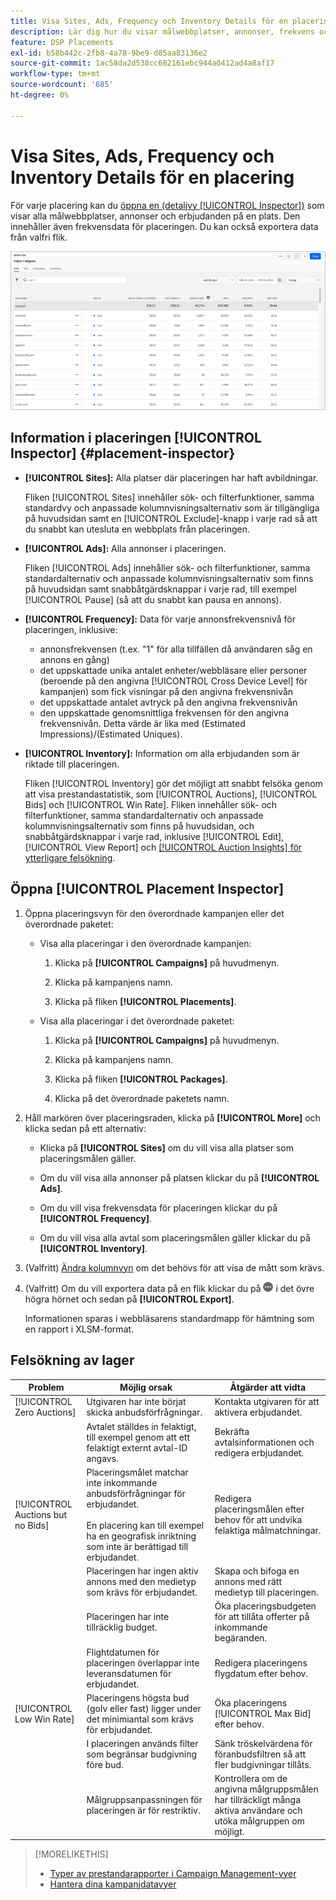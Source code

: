 ```yaml
---
title: Visa Sites, Ads, Frequency och Inventory Details för en placering
description: Lär dig hur du visar målwebbplatser, annonser, frekvens och inventeringsdata för en placering.
feature: DSP Placements
exl-id: b58b442c-2fb8-4a78-9be9-d85aa83136e2
source-git-commit: 1ac58da2d538cc682161ebc944a0412ad4a8af17
workflow-type: tm+mt
source-wordcount: '685'
ht-degree: 0%

---
```


# Visa Sites, Ads, Frequency och Inventory Details för en placering

För varje placering kan du [öppna en (detaljvy [!UICONTROL Inspector])](placement-details-view.md) som visar alla målwebbplatser, annonser och erbjudanden på en plats. Den innehåller även frekvensdata för placeringen. Du kan också exportera data från valfri flik.

![placeringsinspektör](/help/dsp/assets/placement-inspector.png)

## Information i placeringen [!UICONTROL Inspector] {#placement-inspector}

* **[!UICONTROL Sites]:** Alla platser där placeringen har haft avbildningar.

  Fliken [!UICONTROL Sites] innehåller sök- och filterfunktioner, samma standardvy och anpassade kolumnvisningsalternativ som är tillgängliga på huvudsidan samt en [!UICONTROL Exclude]-knapp i varje rad så att du snabbt kan utesluta en webbplats från placeringen.

* **[!UICONTROL Ads]:** Alla annonser i placeringen.

  Fliken [!UICONTROL Ads] innehåller sök- och filterfunktioner, samma standardalternativ och anpassade kolumnvisningsalternativ som finns på huvudsidan samt snabbåtgärdsknappar i varje rad, till exempel [!UICONTROL Pause] (så att du snabbt kan pausa en annons).

* **[!UICONTROL Frequency]:** Data för varje annonsfrekvensnivå för placeringen, inklusive:
   * annonsfrekvensen (t.ex. &quot;1&quot; för alla tillfällen då användaren såg en annons en gång)
   * det uppskattade unika antalet enheter/webbläsare eller personer (beroende på den angivna [!UICONTROL Cross Device Level] för kampanjen) som fick visningar på den angivna frekvensnivån
   * det uppskattade antalet avtryck på den angivna frekvensnivån
   * den uppskattade genomsnittliga frekvensen för den angivna frekvensnivån. Detta värde är lika med (Estimated Impressions)/(Estimated Uniques).

* **[!UICONTROL Inventory]:** Information om alla erbjudanden som är riktade till placeringen.

  Fliken [!UICONTROL Inventory] gör det möjligt att snabbt felsöka genom att visa prestandastatistik, som [!UICONTROL Auctions], [!UICONTROL Bids] och [!UICONTROL Win Rate]. Fliken innehåller sök- och filterfunktioner, samma standardalternativ och anpassade kolumnvisningsalternativ som finns på huvudsidan, och snabbåtgärdsknappar i varje rad, inklusive [!UICONTROL Edit], [!UICONTROL View Report] och [[!UICONTROL Auction Insights] för ytterligare felsökning](/help/dsp/inventory/private-deal-auction-insights.md).

## Öppna [!UICONTROL Placement Inspector]

1. Öppna placeringsvyn för den överordnade kampanjen eller det överordnade paketet:

   * Visa alla placeringar i den överordnade kampanjen:

      1. Klicka på **[!UICONTROL Campaigns]** på huvudmenyn.

      1. Klicka på kampanjens namn.

      1. Klicka på fliken **[!UICONTROL Placements]**.

   * Visa alla placeringar i det överordnade paketet:

      1. Klicka på **[!UICONTROL Campaigns]** på huvudmenyn.

      1. Klicka på kampanjens namn.

      1. Klicka på fliken **[!UICONTROL Packages]**.

      1. Klicka på det överordnade paketets namn.

1. Håll markören över placeringsraden, klicka på **[!UICONTROL More]** och klicka sedan på ett alternativ:

   * Klicka på **[!UICONTROL Sites]** om du vill visa alla platser som placeringsmålen gäller.

   * Om du vill visa alla annonser på platsen klickar du på **[!UICONTROL Ads]**.

   * Om du vill visa frekvensdata för placeringen klickar du på **[!UICONTROL Frequency]**.

   * Om du vill visa alla avtal som placeringsmålen gäller klickar du på **[!UICONTROL Inventory]**.

1. (Valfritt) [Ändra kolumnvyn](campaign-data-views-manage.md#column-view-change) om det behövs för att visa de mått som krävs.

1. (Valfritt) Om du vill exportera data på en flik klickar du på ![Mer](/help/search-social-commerce/assets/more.png "Mer") i det övre högra hörnet och sedan på **[!UICONTROL Export]**.

   Informationen sparas i webbläsarens standardmapp för hämtning som en rapport i XLSM-format.

## Felsökning av lager

| Problem | Möjlig orsak | Åtgärder att vidta |
| -----------| ---------- | ---------- |
| [!UICONTROL Zero Auctions] | Utgivaren har inte börjat skicka anbudsförfrågningar. | Kontakta utgivaren för att aktivera erbjudandet. |
| | Avtalet ställdes in felaktigt, till exempel genom att ett felaktigt externt avtal-ID angavs. | Bekräfta avtalsinformationen och redigera erbjudandet. |
| [!UICONTROL Auctions but no Bids] | Placeringsmålet matchar inte inkommande anbudsförfrågningar för erbjudandet. <br><br> En placering kan till exempel ha en geografisk inriktning som inte är berättigad till erbjudandet. | Redigera placeringsmålen efter behov för att undvika felaktiga målmatchningar. |
| | Placeringen har ingen aktiv annons med den medietyp som krävs för erbjudandet. | Skapa och bifoga en annons med rätt medietyp till placeringen. |
| | Placeringen har inte tillräcklig budget. | Öka placeringsbudgeten för att tillåta offerter på inkommande begäranden. |
| | Flightdatumen för placeringen överlappar inte leveransdatumen för erbjudandet. | Redigera placeringens flygdatum efter behov. |
| [!UICONTROL Low Win Rate] | Placeringens högsta bud (golv eller fast) ligger under det minimiantal som krävs för erbjudandet. | Öka placeringens [!UICONTROL Max Bid] efter behov. |
| | I placeringen används filter som begränsar budgivning före bud. | Sänk tröskelvärdena för föranbudsfiltren så att fler budgivningar tillåts. |
| | Målgruppsanpassningen för placeringen är för restriktiv. | Kontrollera om de angivna målgruppsmålen har tillräckligt många aktiva användare och utöka målgruppen om möjligt. |

>[!MORELIKETHIS]
>
>* [Typer av prestandarapporter i Campaign Management-vyer](campaign-reports-about.md)
>* [Hantera dina kampanjdatavyer](campaign-data-views-manage.md)
